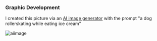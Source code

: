 <h3> Graphic Development </h3>

I created this picture via an [AI image generator](https://www.craiyon.com/) with the prompt "a dog rollerskating while eating ice cream"

![aiimage](https://user-images.githubusercontent.com/130501959/231380673-7e6130b8-d809-4449-b563-a552d072faf8.png)
